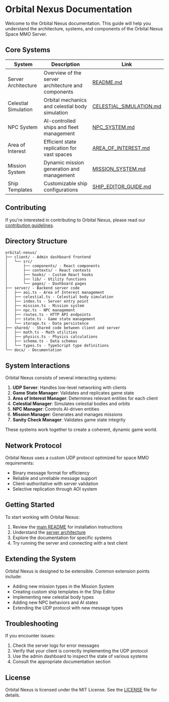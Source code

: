 # Orbital Nexus Documentation

Welcome to the Orbital Nexus documentation. This guide will help you understand the architecture, systems, and components of the Orbital Nexus Space MMO Server.

## Core Systems

| System | Description | Link |
|--------|-------------|------|
| Server Architecture | Overview of the server architecture and components | [README.md](../README.md) |
| Celestial Simulation | Orbital mechanics and celestial body simulation | [CELESTIAL_SIMULATION.md](CELESTIAL_SIMULATION.md) |
| NPC System | AI-controlled ships and fleet management | [NPC_SYSTEM.md](NPC_SYSTEM.md) |
| Area of Interest | Efficient state replication for vast spaces | [AREA_OF_INTEREST.md](AREA_OF_INTEREST.md) |
| Mission System | Dynamic mission generation and management | [MISSION_SYSTEM.md](MISSION_SYSTEM.md) |
| Ship Templates | Customizable ship configurations | [SHIP_EDITOR_GUIDE.md](SHIP_EDITOR_GUIDE.md) |

## Contributing

If you're interested in contributing to Orbital Nexus, please read our [contribution guidelines](../CONTRIBUTING.md).

## Directory Structure

```
orbital-nexus/
├── client/ - Admin dashboard frontend
│   └── src/
│       ├── components/ - React components
│       ├── contexts/ - React contexts
│       ├── hooks/ - Custom React hooks
│       ├── lib/ - Utility functions
│       └── pages/ - Dashboard pages
├── server/ - Backend server code
│   ├── aoi.ts - Area of Interest management
│   ├── celestial.ts - Celestial body simulation
│   ├── index.ts - Server entry point
│   ├── mission.ts - Mission system
│   ├── npc.ts - NPC management
│   ├── routes.ts - HTTP API endpoints
│   ├── state.ts - Game state management
│   └── storage.ts - Data persistence
├── shared/ - Shared code between client and server
│   ├── math.ts - Math utilities
│   ├── physics.ts - Physics calculations
│   ├── schema.ts - Data schemas
│   └── types.ts - TypeScript type definitions
└── docs/ - Documentation
```

## System Interactions

Orbital Nexus consists of several interacting systems:

1. **UDP Server**: Handles low-level networking with clients
2. **Game State Manager**: Validates and replicates game state
3. **Area of Interest Manager**: Determines relevant entities for each client
4. **Celestial Manager**: Simulates celestial bodies and orbits
5. **NPC Manager**: Controls AI-driven entities
6. **Mission Manager**: Generates and manages missions
7. **Sanity Check Manager**: Validates game state integrity

These systems work together to create a coherent, dynamic game world.

## Network Protocol

Orbital Nexus uses a custom UDP protocol optimized for space MMO requirements:

- Binary message format for efficiency
- Reliable and unreliable message support
- Client-authoritative with server validation
- Selective replication through AOI system

## Getting Started

To start working with Orbital Nexus:

1. Review the [main README](../README.md) for installation instructions
2. Understand the [server architecture](../README.md#architecture)
3. Explore the documentation for specific systems
4. Try running the server and connecting with a test client

## Extending the System

Orbital Nexus is designed to be extensible. Common extension points include:

- Adding new mission types in the Mission System
- Creating custom ship templates in the Ship Editor
- Implementing new celestial body types
- Adding new NPC behaviors and AI states
- Extending the UDP protocol with new message types

## Troubleshooting

If you encounter issues:

1. Check the server logs for error messages
2. Verify that your client is correctly implementing the UDP protocol
3. Use the admin dashboard to inspect the state of various systems
4. Consult the appropriate documentation section

## License

Orbital Nexus is licensed under the MIT License. See the [LICENSE](../LICENSE) file for details.
